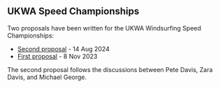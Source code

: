 ## UKWA Speed Championships

Two proposals have been written for the UKWA Windsurfing Speed Championships:

- [Second proposal](proposal-2/README.md) - 14 Aug 2024
- [First proposal](proposal-1/README.md) - 8 Nov 2023

The second proposal follows the discussions between Pete Davis, Zara Davis, and Michael George.
